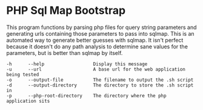 # PHP Sql Map Bootstrap
This program functions by parsing php files for query string parameters and generating urls
containing those parameters to pass into sqlmap. This is an automated way to generate better
guesses with sqlmap. It isn't perfect because it doesn't do any path analysis to determine sane
values for the parameters, but is better than sqlmap by itself.

```
-h      --help                  Display this message
-u      --url                   A base url for the web application being tested
-o      --output-file           The filename to output the .sh script
-d      --output-directory      The directory to store the .sh script in
-p      --php-root-directory    The directory where the php application sits
```